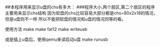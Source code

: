 ##本程序用来显示u盘的chs有多大：
###程序大小,两个扇区,第二个扇区的程序主要用来显示chs结构
因为软盘的chs比较容易大部分都是chs=80x2x18的情况，但是u盘则不一样
所以不能把软盘的情况和u盘的情况同等的看。

使用方法
make
make fat12
make writeusb


或是插上u盘后，使用qemu来读启动u盘
make runusb
